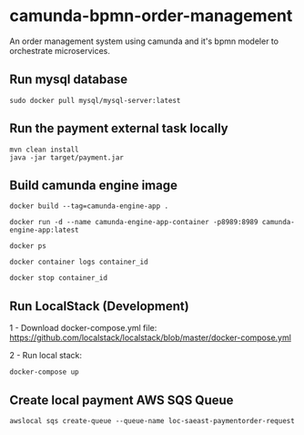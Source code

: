 # camunda-bpmn-order-management
An order management system using camunda and it's bpmn modeler to orchestrate microservices.

## Run mysql database

```sq
sudo docker pull mysql/mysql-server:latest

```

## Run the payment external task locally

```sq
mvn clean install
java -jar target/payment.jar
```

## Build camunda engine image

```sq
docker build --tag=camunda-engine-app .

docker run -d --name camunda-engine-app-container -p8989:8989 camunda-engine-app:latest

docker ps

docker container logs container_id

docker stop container_id
```

## Run LocalStack (Development)

1 - Download docker-compose.yml file:
https://github.com/localstack/localstack/blob/master/docker-compose.yml

2 - Run local stack:

```sq
docker-compose up
```

## Create local payment AWS SQS Queue

```sq
awslocal sqs create-queue --queue-name loc-saeast-paymentorder-request
```
